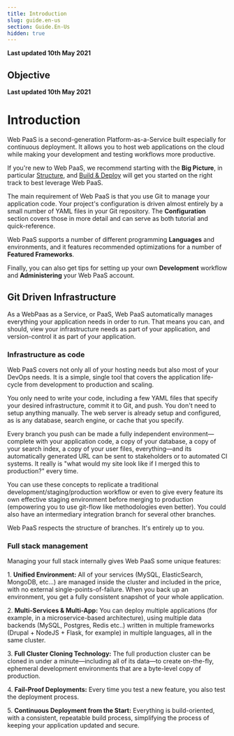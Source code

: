 ```yaml
---
title: Introduction
slug: guide.en-us
section: Guide.En-Us
hidden: true
---
```


**Last updated 10th May 2021**



## Objective  

**Last updated 10th May 2021**


# Introduction

Web PaaS is a second-generation Platform-as-a-Service built especially for continuous deployment. It allows you to host web applications on the cloud while making your development and testing workflows more productive.

If you're new to Web PaaS, we recommend starting with the **Big Picture**, in particular [Structure](../../../../../../../overview-structure), and [Build & Deploy](../../../../../../../overview-build-deploy) will get you started on the right track to best leverage Web PaaS.

The main requirement of Web PaaS is that you use Git to manage your application code. Your project's configuration is driven almost entirely by a small number of YAML files in your Git repository.  The **Configuration** section covers those in more detail and can serve as both tutorial and quick-reference.

Web PaaS supports a number of different programming **Languages** and environments, and it features recommended optimizations for a number of **Featured Frameworks**.

Finally, you can also get tips for setting up your own **Development** workflow and **Administering** your Web PaaS account.

## Git Driven Infrastructure

As a WebPaas as a Service, or PaaS, Web PaaS automatically manages everything your application needs in order to run.  That means you can, and should, view your infrastructure needs as part of your application, and version-control it as part of your application.

### Infrastructure as code

Web PaaS covers not only all of your hosting needs but also most of your DevOps needs. It is a simple, single tool that covers the application life-cycle from development to production and scaling.

You only need to write your code, including a few YAML files that specify your desired infrastructure, commit it to Git, and push.  You don't need to setup anything manually. The web server is already setup and configured, as is any database, search engine, or cache that you specify.

Every branch you push can be made a fully independent environment&mdash;complete with your application code, a copy of your database, a copy of your search index, a copy of your user files, everything&mdash;and its automatically generated URL can be sent to stakeholders or to automated CI systems.  It really is "what would my site look like if I merged this to production?" every time.

You can use these concepts to replicate a traditional development/staging/production workflow or even to give every feature its own effective staging environment before merging to production (empowering you to use git-flow like methodologies even better). You could also have an intermediary integration branch for several other branches.

Web PaaS respects the structure of branches. It's entirely up to you.

### Full stack management

Managing your full stack internally gives Web PaaS some unique features:

1\. **Unified Environment:** All of your services (MySQL, ElasticSearch, MongoDB, etc...) are managed inside the cluster and included in the price, with no external single-points-of-failure. When you back up an environment, you get a fully consistent snapshot of your whole application.

2\. **Multi-Services & Multi-App:** You can deploy multiple applications (for example, in a microservice-based architecture), using multiple data backends (MySQL, Postgres, Redis etc..) written in multiple frameworks (Drupal + NodeJS + Flask, for example) in multiple languages, all in the same cluster.

3\. **Full Cluster Cloning Technology:** The full production cluster can be cloned in under a minute&mdash;including all of its data&mdash;to create on-the-fly, ephemeral development environments that are a byte-level copy of production.

4\. **Fail-Proof Deployments:** Every time you test a new feature, you also test the deployment process.

5\. **Continuous Deployment from the Start:** Everything is build-oriented, with a consistent, repeatable build process, simplifying the process of keeping your application updated and secure.

